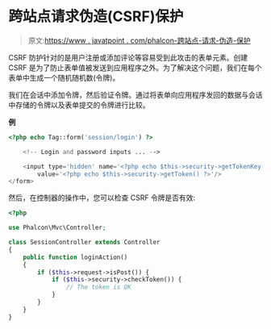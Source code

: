 # 跨站点请求伪造(CSRF)保护

> 原文:[https://www . javatpoint . com/phalcon-跨站点-请求-伪造-保护](https://www.javatpoint.com/phalcon-cross-site-request-forgery-protection)

CSRF 防护针对的是用户注册或添加评论等容易受到此攻击的表单元素。创建 CSRF 是为了防止表单值被发送到应用程序之外。为了解决这个问题，我们在每个表单中生成一个随机随机数(令牌)。

我们在会话中添加令牌，然后验证令牌。通过将表单向应用程序发回的数据与会话中存储的令牌以及表单提交的令牌进行比较。

**例**

```php
<?php echo Tag::form('session/login') ?>

    <!-- Login and password inputs ... -->

    <input type='hidden' name='<?php echo $this->security->getTokenKey() ?>'
        value='<?php echo $this->security->getToken() ?>'/>
</form>

```

然后，在控制器的操作中，您可以检查 CSRF 令牌是否有效:

```php
<?php

use Phalcon\Mvc\Controller;

class SessionController extends Controller
{
    public function loginAction()
    {
        if ($this->request->isPost()) {
            if ($this->security->checkToken()) {
                // The token is OK
            }
        }
    }
}

```